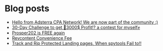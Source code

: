 # Blog posts
<!-- BLOG-POST-LIST:START -->
- [Hello from Adsterra CPA Network! We are now part of the community :&rpar;](https://afflift.com/f/threads/hello-from-adsterra-cpa-network-we-are-now-part-of-the-community.10002/)
- [30-Day Challenge to get 🎯3000$ Profit⁉ a contest for myself✊](https://afflift.com/f/threads/30-day-challenge-to-get-%F0%9F%8E%AF3000-profit%E2%81%89-a-contest-for-myself%E2%9C%8A.9419/)
- [Prosper202 is FREE again](https://afflift.com/f/threads/prosper202-is-free-again.4028/)
- [Revcontent Convenience Fee](https://afflift.com/f/threads/revcontent-convenience-fee.10005/)
- [Track and Rip Protected Landing pages, When spytools Fail to!!](https://afflift.com/f/threads/track-and-rip-protected-landing-pages-when-spytools-fail-to.10006/)
<!-- BLOG-POST-LIST:END -->
